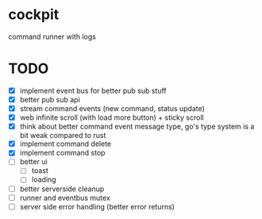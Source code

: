 # cockpit

command runner with logs


# TODO

- [x] implement event bus for better pub sub stuff
- [x] better pub sub api
- [x] stream command events (new command, status update)
- [x] web infinite scroll (with load more button) + sticky scroll
- [x] think about better command event message type, go's type system is a bit weak compared to rust
- [x] implement command delete
- [x] implement command stop
- [ ] better ui
    - [ ] toast
    - [ ] loading
- [ ] better serverside cleanup
- [ ] runner and eventbus mutex
- [ ] server side error handling (better error returns)
